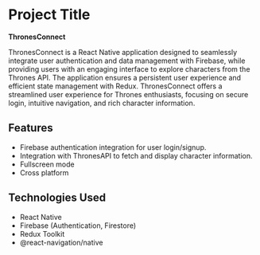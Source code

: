 # Project Title

**ThronesConnect**

ThronesConnect is a React Native application designed to seamlessly integrate user authentication and data management with Firebase, while providing users with an engaging interface to explore characters from the Thrones API. The application ensures a persistent user experience and efficient state management with Redux. ThronesConnect offers a streamlined user experience for Thrones enthusiasts, focusing on secure login, intuitive navigation, and rich character information.

## Features

- Firebase authentication integration for user login/signup.
- Integration with ThronesAPI to fetch and display character information.
- Fullscreen mode
- Cross platform

## Technologies Used
- React Native
- Firebase (Authentication, Firestore)
- Redux Toolkit
- @react-navigation/native
